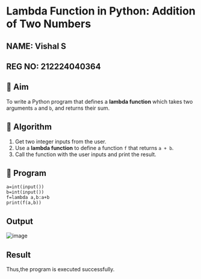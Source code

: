 # Lambda Function in Python: Addition of Two Numbers
## NAME: Vishal S
## REG NO: 212224040364
## 🎯 Aim
To write a Python program that defines a **lambda function** which takes two arguments `a` and `b`, and returns their sum.

## 🧠 Algorithm
1. Get two integer inputs from the user.
2. Use a **lambda function** to define a function `f` that returns `a + b`.
3. Call the function with the user inputs and print the result.

## 🧾 Program
```
a=int(input())
b=int(input())
f=lambda a,b:a+b
print(f(a,b))
```
## Output

![image](https://github.com/user-attachments/assets/bf048879-f9f8-46ee-b05c-ad7a3495c337)


## Result

Thus,the program is executed successfully.
